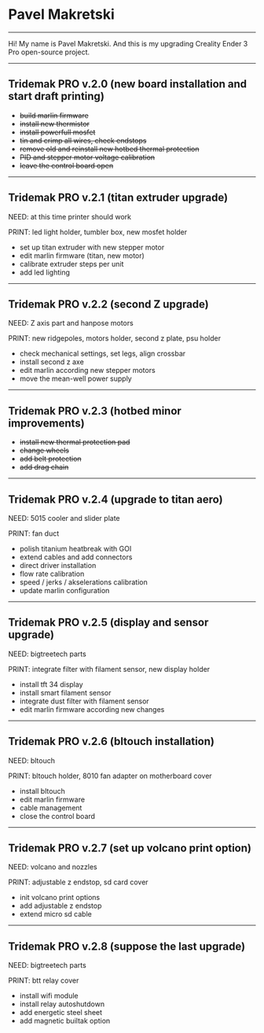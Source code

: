 # Pavel Makretski
---

Hi! My name is Pavel Makretski. And this is my upgrading Creality Ender 3 Pro open-source project.

---
## Tridemak PRO v.2.0 (new board installation and start draft printing)

+ <s>build marlin firmware</s>
+ <s>install new thermistor</s>
+ <s>install powerfull mosfet</s>
+ <s>tin and crimp all wires, check endstops</s>
+ <s>remove old and reinstall new hotbed thermal protection</s>
+ <s>PID and stepper motor voltage calibration</s>
+ <s>leave the control board open</s>
---
## Tridemak PRO v.2.1 (titan extruder upgrade)

NEED: at this time printer should work

PRINT: led light holder, tumbler box, new mosfet holder
+ set up titan extruder with new stepper motor
+ edit marlin firmware (titan, new motor)
+ calibrate extruder steps per unit
+ add led lighting
---
## Tridemak PRO v.2.2 (second Z upgrade)

NEED: Z axis part and hanpose motors 

PRINT: new ridgepoles, motors holder, second z plate, psu holder
+ check mechanical settings, set legs, align crossbar
+ install second z axe
+ edit marlin according new stepper motors
+ move the mean-well power supply
---
## Tridemak PRO v.2.3 (hotbed minor improvements)

+ <s>install new thermal protection pad</s>
+ <s>change wheels</s>
+ <s>add belt protection</s>
+ <s>add drag chain</s>
---
## Tridemak PRO v.2.4 (upgrade to titan aero)

NEED: 5015 cooler and slider plate 

PRINT: fan duct
+ polish titanium heatbreak with GOI
+ extend cables and add connectors
+ direct driver installation
+ flow rate calibration
+ speed / jerks / akselerations calibration
+ update marlin configuration
---
## Tridemak PRO v.2.5 (display and sensor upgrade)

NEED: bigtreetech parts

PRINT: integrate filter with filament sensor, new display holder
+ install tft 34 display
+ install smart filament sensor
+ integrate dust filter with filament sensor
+ edit marlin firmware according new changes
---
## Tridemak PRO v.2.6 (bltouch installation)

NEED: bltouch 

PRINT: bltouch holder, 8010 fan adapter on motherboard cover
+ install bltouch
+ edit marlin firmware
+ cable management
+ close the control board
---
## Tridemak PRO v.2.7 (set up volcano print option)

NEED: volcano and nozzles

PRINT: adjustable z endstop, sd card cover
+ init volcano print options
+ add adjustable z endstop
+ extend micro sd cable
---
## Tridemak PRO v.2.8 (suppose the last upgrade)

NEED: bigtreetech parts

PRINT: btt relay cover
+ install wifi module
+ install relay autoshutdown
+ add energetic steel sheet
+ add magnetic builtak option
